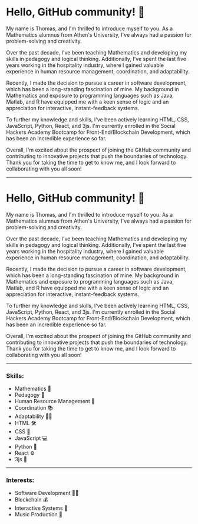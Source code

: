 # Hello, GitHub community! 👋

My name is Thomas, and I'm thrilled to introduce myself to you. As a Mathematics alumnus from Athen's University, I've always had a passion for problem-solving and creativity. 

Over the past decade, I've been teaching Mathematics and developing my skills in pedagogy and logical thinking. Additionally, I've spent the last five years working in the hospitality industry, where I gained valuable experience in human resource management, coordination, and adaptability.

Recently, I made the decision to pursue a career in software development, which has been a long-standing fascination of mine. My background in Mathematics and exposure to programming languages such as Java, Matlab, and R have equipped me with a keen sense of logic and an appreciation for interactive, instant-feedback systems. 

To further my knowledge and skills, I've been actively learning HTML, CSS, JavaScript, Python, React, and 3js. I'm currently enrolled in the Social Hackers Academy Bootcamp for Front-End/Blockchain Development, which has been an incredible experience so far.

Overall, I'm excited about the prospect of joining the GitHub community and contributing to innovative projects that push the boundaries of technology. Thank you for taking the time to get to know me, and I look forward to collaborating with you all soon!

---

# Hello, GitHub community! 👋

My name is Thomas, and I'm thrilled to introduce myself to you. As a Mathematics alumnus from Athen's University, I've always had a passion for problem-solving and creativity. 

Over the past decade, I've been teaching Mathematics and developing my skills in pedagogy and logical thinking. Additionally, I've spent the last five years working in the hospitality industry, where I gained valuable experience in human resource management, coordination, and adaptability.

Recently, I made the decision to pursue a career in software development, which has been a long-standing fascination of mine. My background in Mathematics and exposure to programming languages such as Java, Matlab, and R have equipped me with a keen sense of logic and an appreciation for interactive, instant-feedback systems. 

To further my knowledge and skills, I've been actively learning HTML, CSS, JavaScript, Python, React, and 3js. I'm currently enrolled in the Social Hackers Academy Bootcamp for Front-End/Blockchain Development, which has been an incredible experience so far.

Overall, I'm excited about the prospect of joining the GitHub community and contributing to innovative projects that push the boundaries of technology. Thank you for taking the time to get to know me, and I look forward to collaborating with you all soon!

---

### Skills:

- Mathematics &#x1F522;
- Pedagogy &#x1F3EB;
- Human Resource Management &#x1F464;
- Coordination &#x1F4DA;
- Adaptability &#x1F468;&#x200D;&#x2695;&#xFE0F;
- HTML &#x1F6E0;
- CSS &#x1F3A8;
- JavaScript &#x1F4BB;
- Python &#x1F40D;
- React &#x2699;&#xFE0F;
- 3js &#x1F50E;

---

### Interests:

- Software Development &#x1F4BB;&#x200D;&#x2642;&#xFE0F;
- Blockchain &#x1F4B0;
- Interactive Systems &#x1F4F1;
- Music Production &#x1F3B5;
